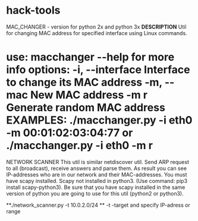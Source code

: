 # hack-tools

MAC_CHANGER - 
version for python 2x and python 3x
**DESCRIPTION**
Util for changing MAC address for specified interface using Linux commands.

use:
 macchanger --help   for more info
 options:
  -i, --interface     Interface to change its MAC address
  -m, --mac           New MAC address
  -m r                Generate random MAC address
EXAMPLES:
./macchanger.py -i eth0 -m 00:01:02:03:04:77
or
./macchanger.py -i eth0 -m r
================================================================================

NETWORK SCANNER
This util is similar netdiscover util.
Send ARP request to all (broadcast), receive answers and parse them.
As result you can see IP-addresses who are in our network and their MAC-addresses.
You must have scapy installed. Scapy not installed in python3. (Use command:  pip3 install scapy-python3).
Be sure that you have scapy installed in the same version of python you are going
to use for this util (python2 or python3).

**./network_scanner.py -t 10.0.2.0/24  **
-t  -target
and specify IP-adress or range
